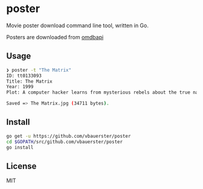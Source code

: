poster
====

Movie poster download command line tool, written in Go.

Posters are downloaded from [omdbapi](http://www.omdbapi.com/)

Usage
-----

```sh
❯ poster -t "The Matrix"
ID: tt0133093
Title: The Matrix
Year: 1999
Plot: A computer hacker learns from mysterious rebels about the true nature of his reality and his role in the war against its controllers.

Saved => The Matrix.jpg (34711 bytes).
```

Install
-------

```sh
go get -u https://github.com/vbauerster/poster
cd $GOPATH/src/github.com/vbauerster/poster
go install
```

License
-------

MIT
